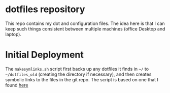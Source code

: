 # dotfiles repository

This repo contains my dot and configuration files. The idea here is that I can keep such things consistent between multiple machines (office Desktop and laptop).

# Initial Deployment

The `makesymlinks.sh` script first backs up any dotfiles it finds in `~/` to `~/dotfiles_old` (creating the directory if necessary), and then creates symbolic links to the files in the git repo. The script is based on one that I found [here][1]

[1]: http://blog.smalleycreative.com/tutorials/using-git-and-github-to-manage-your-dotfiles/
